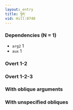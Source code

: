 ```yaml
---
layout: entry
title: སྟེན་
vid: Hill:0740
---
```

### Dependencies (N = 1)
* `arg2` 1
* `aux` 1


### Overt 1-2


### Overt 1-2-3


### With oblique arguments


### With unspecified obliques
